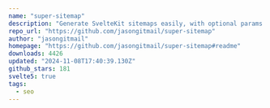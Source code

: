 ```yaml
---
name: "super-sitemap"
description: "Generate SvelteKit sitemaps easily, with optional params."
repo_url: "https://github.com/jasongitmail/super-sitemap"
author: "jasongitmail"
homepage: "https://github.com/jasongitmail/super-sitemap#readme"
downloads: 4426
updated: "2024-11-08T17:40:39.130Z"
github_stars: 181
svelte5: true
tags: 
  - seo
---
```

